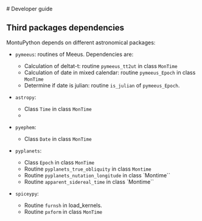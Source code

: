 # Developer guide

## Third packages dependencies

MontuPython depends on different astronomical packages:

- `pymeeus`: routines of Meeus. Dependencies are:

    - Calculation of deltat-t: routine `pymeeus_tt2ut` in class `MonTime`
    - Calculation of date in mixed calendar: routine `pymeeus_Epoch` in class `MonTime`
    - Determine if date is julian: routine `is_julian` of `pymeeus_Epoch`.

- `astropy`: 
    - Class `Time` in class `MonTime`
    - 

- `pyephem`:
    - Class `Date` in class `MonTime`

- `pyplanets`:
    - Class `Epoch` in class `MonTime`
    - Routine `pyplanets_true_obliquity` in class `Montime`
    - Routine `pyplanets_nutation_longitude` in class `Montime``
    - Routine `apparent_sidereal_time` in class `Montime``

- `spiceypy`:
    - Routine `furnsh` in load_kernels.
    - Routine `pxform` in class `MonTime`
    